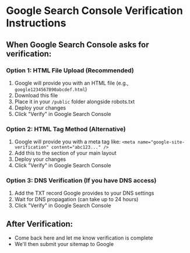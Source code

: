 # Google Search Console Verification Instructions

## When Google Search Console asks for verification:

### Option 1: HTML File Upload (Recommended)

1. Google will provide you with an HTML file (e.g., `google1234567890abcdef.html`)
2. Download this file
3. Place it in your `/public` folder alongside robots.txt
4. Deploy your changes
5. Click "Verify" in Google Search Console

### Option 2: HTML Tag Method (Alternative)

1. Google will provide you with a meta tag like:
   `<meta name="google-site-verification" content="abc123..." />`
2. Add this to the <head> section of your main layout
3. Deploy your changes
4. Click "Verify" in Google Search Console

### Option 3: DNS Verification (If you have DNS access)

1. Add the TXT record Google provides to your DNS settings
2. Wait for DNS propagation (can take up to 24 hours)
3. Click "Verify" in Google Search Console

## After Verification:

- Come back here and let me know verification is complete
- We'll then submit your sitemap to Google
